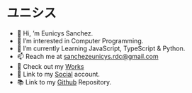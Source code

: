 <body>
    <h1 id="header">ユニシス</a></h1>
            <ul>
                <li>👋 Hi, ’m Eunicys Sanchez.</li>
                <li>👀 I’m interested in Computer Programming.</li>
                <li>🌱 I’m currently Learning JavaScript, TypeScript & Python.</li>
                <li>📫 Reach me at <a href="mailto:sanchezeunicys.rdc@gmail.com">sanchezeunicys.rdc@gmail.com</a></li>
                <li>📂 Check out my <a href="v3.0/assets/html/maintenance.html">Works</a></li>
                <li>🔗 Link to my <a href="https://www.facebook.com/sycinue.rdc/" target="_blank">Social</a> account.</li>
                <li>📚 Link to my <a href="https://github.com/sycinue-rdc/sycinue" target="_blank">Github</a> Repository.</li>
            </ul>
</body>